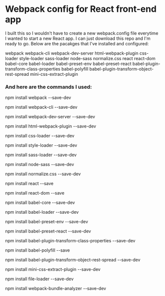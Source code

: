# Webpack config for React front-end app
I built this so I wouldn't have to create a new webpack.config file everytime I wanted to start a new React app. I can just download this repo and I'm ready to go. Below are the pacakges that I've installed and configured:

webpack
webpack-cli
webpack-dev-server
html-webpack-plugin
css-loader
style-loader
sass-loader
node-sass
normalize.css
react
react-dom
babel-core
babel-loader
babel-preset-env
babel-preset-react
babel-plugin-transform-class-properties
babel-polyfill
babel-plugin-transform-object-rest-spread
mini-css-extract-plugin

### And here are the commands I used:

npm install webpack --save-dev

npm install webpack-cli --save-dev

npm install webpack-dev-server --save-dev

npm install html-webpack-plugin --save-dev

npm install css-loader --save-dev

npm install style-loader --save-dev

npm install sass-loader --save-dev

npm install node-sass --save-dev

npm install normalize.css --save-dev

npm install react --save

npm install react-dom --save

npm install babel-core  --save-dev

npm install babel-loader --save-dev

npm install babel-preset-env --save-dev

npm install babel-preset-react --save-dev

npm install babel-plugin-transform-class-properties --save-dev

npm install babel-polyfill --save

npm install babel-plugin-transform-object-rest-spread --save-dev

npm install mini-css-extract-plugin --save-dev

npm install file-loader --save-dev

npm install webpack-bundle-analyzer --save-dev